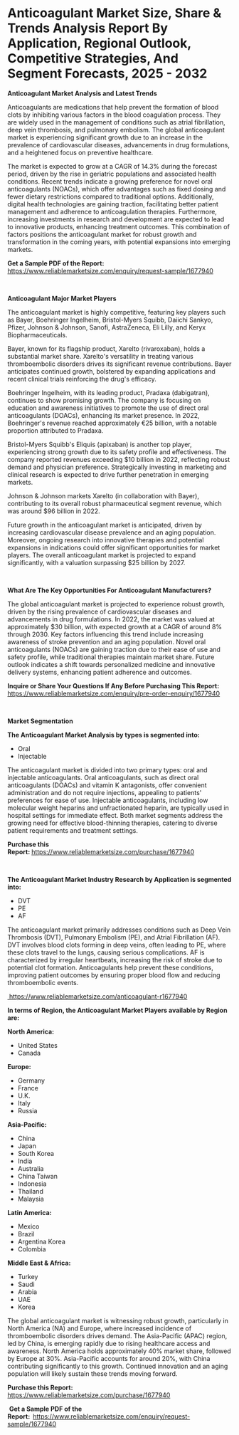<p><h1>Anticoagulant Market Size, Share & Trends Analysis Report By Application, Regional Outlook, Competitive Strategies, And Segment Forecasts, 2025 - 2032</h1></p><p><strong>Anticoagulant Market Analysis and Latest Trends</strong></p>
<p><p>Anticoagulants are medications that help prevent the formation of blood clots by inhibiting various factors in the blood coagulation process. They are widely used in the management of conditions such as atrial fibrillation, deep vein thrombosis, and pulmonary embolism. The global anticoagulant market is experiencing significant growth due to an increase in the prevalence of cardiovascular diseases, advancements in drug formulations, and a heightened focus on preventive healthcare.</p><p>The market is expected to grow at a CAGR of 14.3% during the forecast period, driven by the rise in geriatric populations and associated health conditions. Recent trends indicate a growing preference for novel oral anticoagulants (NOACs), which offer advantages such as fixed dosing and fewer dietary restrictions compared to traditional options. Additionally, digital health technologies are gaining traction, facilitating better patient management and adherence to anticoagulation therapies. Furthermore, increasing investments in research and development are expected to lead to innovative products, enhancing treatment outcomes. This combination of factors positions the anticoagulant market for robust growth and transformation in the coming years, with potential expansions into emerging markets.</p></p>
<p><strong>Get a Sample PDF of the Report:&nbsp;</strong> <a href="https://www.reliablemarketsize.com/enquiry/request-sample/1677940?utm_campaign=1898&utm_medium=2&utm_source=Github&utm_content=ia&utm_term=19042025&utm_id=anticoagulant">https://www.reliablemarketsize.com/enquiry/request-sample/1677940</a></p>
<p>&nbsp;</p>
<p><strong>Anticoagulant Major Market Players</strong></p>
<p><p>The anticoagulant market is highly competitive, featuring key players such as Bayer, Boehringer Ingelheim, Bristol-Myers Squibb, Daiichi Sankyo, Pfizer, Johnson & Johnson, Sanofi, AstraZeneca, Eli Lilly, and Keryx Biopharmaceuticals. </p><p>Bayer, known for its flagship product, Xarelto (rivaroxaban), holds a substantial market share. Xarelto's versatility in treating various thromboembolic disorders drives its significant revenue contributions. Bayer anticipates continued growth, bolstered by expanding applications and recent clinical trials reinforcing the drug's efficacy.</p><p>Boehringer Ingelheim, with its leading product, Pradaxa (dabigatran), continues to show promising growth. The company is focusing on education and awareness initiatives to promote the use of direct oral anticoagulants (DOACs), enhancing its market presence. In 2022, Boehringer's revenue reached approximately €25 billion, with a notable proportion attributed to Pradaxa.</p><p>Bristol-Myers Squibb's Eliquis (apixaban) is another top player, experiencing strong growth due to its safety profile and effectiveness. The company reported revenues exceeding $10 billion in 2022, reflecting robust demand and physician preference. Strategically investing in marketing and clinical research is expected to drive further penetration in emerging markets.</p><p>Johnson & Johnson markets Xarelto (in collaboration with Bayer), contributing to its overall robust pharmaceutical segment revenue, which was around $96 billion in 2022. </p><p>Future growth in the anticoagulant market is anticipated, driven by increasing cardiovascular disease prevalence and an aging population. Moreover, ongoing research into innovative therapies and potential expansions in indications could offer significant opportunities for market players. The overall anticoagulant market is projected to expand significantly, with a valuation surpassing $25 billion by 2027.</p></p>
<p>&nbsp;</p>
<p><strong>What Are The Key Opportunities For Anticoagulant Manufacturers?</strong></p>
<p><p>The global anticoagulant market is projected to experience robust growth, driven by the rising prevalence of cardiovascular diseases and advancements in drug formulations. In 2022, the market was valued at approximately $30 billion, with expected growth at a CAGR of around 8% through 2030. Key factors influencing this trend include increasing awareness of stroke prevention and an aging population. Novel oral anticoagulants (NOACs) are gaining traction due to their ease of use and safety profile, while traditional therapies maintain market share. Future outlook indicates a shift towards personalized medicine and innovative delivery systems, enhancing patient adherence and outcomes.</p></p>
<p><strong>Inquire or Share Your Questions If Any Before Purchasing This Report:</strong> <a href="https://www.reliablemarketsize.com/enquiry/pre-order-enquiry/1677940?utm_campaign=1898&utm_medium=2&utm_source=Github&utm_content=ia&utm_term=19042025&utm_id=anticoagulant">https://www.reliablemarketsize.com/enquiry/pre-order-enquiry/1677940</a></p>
<p>&nbsp;</p>
<p><strong>Market Segmentation</strong></p>
<p><strong>The Anticoagulant Market Analysis by types is segmented into:</strong></p>
<p><ul><li>Oral</li><li>Injectable</li></ul></p>
<p><p>The anticoagulant market is divided into two primary types: oral and injectable anticoagulants. Oral anticoagulants, such as direct oral anticoagulants (DOACs) and vitamin K antagonists, offer convenient administration and do not require injections, appealing to patients' preferences for ease of use. Injectable anticoagulants, including low molecular weight heparins and unfractionated heparin, are typically used in hospital settings for immediate effect. Both market segments address the growing need for effective blood-thinning therapies, catering to diverse patient requirements and treatment settings.</p></p>
<p><strong>Purchase this Report:&nbsp;</strong><a href="https://www.reliablemarketsize.com/purchase/1677940?utm_campaign=1898&utm_medium=2&utm_source=Github&utm_content=ia&utm_term=19042025&utm_id=anticoagulant">https://www.reliablemarketsize.com/purchase/1677940</a></p>
<p>&nbsp;</p>
<p><strong>The Anticoagulant Market Industry Research by Application is segmented into:</strong></p>
<p><ul><li>DVT</li><li>PE</li><li>AF</li></ul></p>
<p><p>The anticoagulant market primarily addresses conditions such as Deep Vein Thrombosis (DVT), Pulmonary Embolism (PE), and Atrial Fibrillation (AF). DVT involves blood clots forming in deep veins, often leading to PE, where these clots travel to the lungs, causing serious complications. AF is characterized by irregular heartbeats, increasing the risk of stroke due to potential clot formation. Anticoagulants help prevent these conditions, improving patient outcomes by ensuring proper blood flow and reducing thromboembolic events.</p></p>
<p><a href="https://www.reliablemarketsize.com/anticoagulant-r1677940?utm_campaign=1898&utm_medium=2&utm_source=Github&utm_content=ia&utm_term=19042025&utm_id=anticoagulant">&nbsp;https://www.reliablemarketsize.com/anticoagulant-r1677940</a></p>
<p><strong>In terms of Region, the Anticoagulant Market Players available by Region are:</strong></p>
<p>
    <p> <strong> North America: </strong>
        <ul>
            <li>United States</li>
            <li>Canada</li>
        </ul>
        </p> 
    <p> <strong> Europe: </strong>
        <ul>
            <li>Germany</li>
            <li>France</li>
            <li>U.K.</li>
            <li>Italy</li>
            <li>Russia</li>
        </ul>
        </p> 
    <p> <strong> Asia-Pacific: </strong>
        <ul>
            <li>China</li>
            <li>Japan</li>
            <li>South Korea</li>
            <li>India</li>
            <li>Australia</li>
            <li>China Taiwan</li>
            <li>Indonesia</li>
            <li>Thailand</li>
            <li>Malaysia</li>
        </ul>
        </p> 
    <p> <strong> Latin America: </strong>
        <ul>
            <li>Mexico</li>
            <li>Brazil</li>
            <li>Argentina Korea</li>
            <li>Colombia</li>
        </ul>
        </p> 
    <p> <strong> Middle East & Africa: </strong>
        <ul>
            <li>Turkey</li>
            <li>Saudi</li>
            <li>Arabia</li>
            <li>UAE</li>
            <li>Korea</li>
        </ul>
    </p>
    </p>
<p><p>The global anticoagulant market is witnessing robust growth, particularly in North America (NA) and Europe, where increased incidence of thromboembolic disorders drives demand. The Asia-Pacific (APAC) region, led by China, is emerging rapidly due to rising healthcare access and awareness. North America holds approximately 40% market share, followed by Europe at 30%. Asia-Pacific accounts for around 20%, with China contributing significantly to this growth. Continued innovation and an aging population will likely sustain these trends moving forward.</p></p>
<p><strong>Purchase this Report: </strong><a href="https://www.reliablemarketsize.com/purchase/1677940?utm_campaign=1898&utm_medium=2&utm_source=Github&utm_content=ia&utm_term=19042025&utm_id=anticoagulant">https://www.reliablemarketsize.com/purchase/1677940</a></p>
<p>&nbsp;<strong>Get a Sample PDF of the Report:&nbsp;&nbsp;</strong><a href="https://www.reliablemarketsize.com/enquiry/request-sample/1677940?utm_campaign=1898&utm_medium=2&utm_source=Github&utm_content=ia&utm_term=19042025&utm_id=anticoagulant">https://www.reliablemarketsize.com/enquiry/request-sample/1677940</a></p>
<p><strong></strong></p>
<p><p></p><p></p><p></p></p>